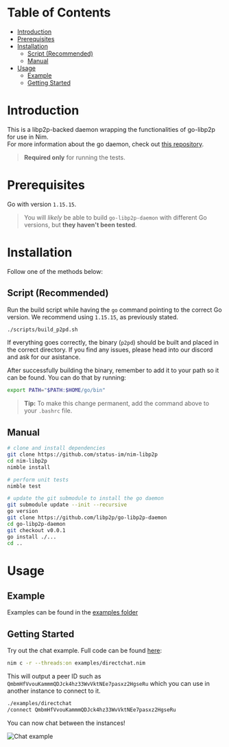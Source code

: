 # Table of Contents
- [Introduction](#introduction)
- [Prerequisites](#prerequisites)
- [Installation](#installation)
  - [Script (Recommended)](#script-recommended)
  - [Manual](#manual)
- [Usage](#usage)
  - [Example](#example)
  - [Getting Started](#getting-started)

# Introduction
This is a libp2p-backed daemon wrapping the functionalities of go-libp2p for use in Nim. <br>
For more information about the go daemon, check out [this repository](https://github.com/libp2p/go-libp2p-daemon).
> **Required only** for running the tests.

# Prerequisites
Go with version `1.15.15`.
> You will *likely* be able to build `go-libp2p-daemon` with different Go versions, but **they haven't been tested**.

# Installation
Follow one of the methods below:

## Script (Recommended)
Run the build script while having the `go` command pointing to the correct Go version.
We recommend using `1.15.15`, as previously stated.
```sh
./scripts/build_p2pd.sh
```
If everything goes correctly, the binary (`p2pd`) should be built and placed in the correct directory.
If you find any issues, please head into our discord and ask for our asistance.

After successfully building the binary, remember to add it to your path so it can be found. You can do that by running:
```sh
export PATH="$PATH:$HOME/go/bin"
```
> **Tip:** To make this change permanent, add the command above to your `.bashrc` file.

## Manual
```sh
# clone and install dependencies
git clone https://github.com/status-im/nim-libp2p
cd nim-libp2p
nimble install

# perform unit tests
nimble test

# update the git submodule to install the go daemon 
git submodule update --init --recursive
go version
git clone https://github.com/libp2p/go-libp2p-daemon
cd go-libp2p-daemon
git checkout v0.0.1
go install ./...
cd ..
```

# Usage 

## Example
Examples can be found in the [examples folder](https://github.com/status-im/nim-libp2p/tree/readme/examples/go-daemon)

## Getting Started
Try out the chat example. Full code can be found [here](https://github.com/status-im/nim-libp2p/blob/master/examples/chat.nim):

```bash
nim c -r --threads:on examples/directchat.nim
```

This will output a peer ID such as `QmbmHfVvouKammmQDJck4hz33WvVktNEe7pasxz2HgseRu` which you can use in another instance to connect to it.

```bash
./examples/directchat
/connect QmbmHfVvouKammmQDJck4hz33WvVktNEe7pasxz2HgseRu
```

You can now chat between the instances!

![Chat example](https://imgur.com/caYRu8K.gif)



